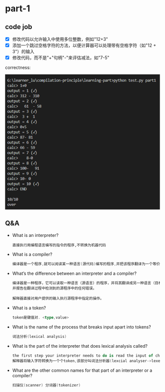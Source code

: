 # part-1

## code job

- [x] 修改代码以允许输入中使用多位整数，例如"12+3"
- [x] 添加一个跳过空格字符的方法，以便计算器可以处理带有空格字符（如"12 + 3"）的输入
- [x] 修改代码，而不是"+"句柄"-"来评估减法，如"7-5"

correctness:

![20220406020709](https://raw.githubusercontent.com/learner-lu/picbed/master/20220406020709.png)

## Q&A

- What is an interpreter?

  ```shell
  直接执行用编程语言编写的指令的程序,不转换为机器代码
  ```

- What is a compiler?
  
  ```a
  编译器是一个程序,就可以阅读某一种语言(源代码)编写的程序,并把该程序翻译为一个等价的用另一种语言(目标语言)编写的程序
  ```

- What’s the difference between an interpreter and a compiler?
  
  ```a
  编译器是一种程序，它可以读取一种语言（源语言）的程序，并将其翻译成另一种语言（目标语言）的等效程序，
  并报告在翻译过程中检测到的源程序中的任何错误。

  解释器直接对用户提供的输入执行源程序中指定的操作。
  ```

- What is a token?

  ```a
  token是键值对. <type,value>
  ```

- What is the name of the process that breaks input apart into tokens?

  ```a
  词法分析(lexical analysis)
  ```

- What is the part of the interpreter that does lexical analysis called?
  
  ```a
  the first step your interpreter needs to do is read the input of characters and convert it into a stream of tokens.
  解释器将输入字符转换为一个个token,该部分叫词法分析器(lexcial analyser->lexer)
  ```

- What are the other common names for that part of an interpreter or a compiler?

  ```a
  扫描仪(scanner) 分词器(tokenizer)
  ```
